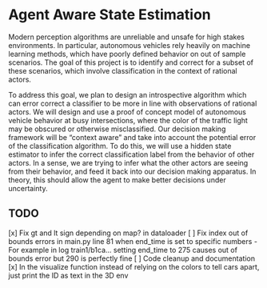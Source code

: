 # Agent Aware State Estimation

Modern perception algorithms are unreliable and unsafe for high stakes environments. In particular, autonomous vehicles rely heavily on machine learning methods, which have poorly defined behavior on out of sample scenarios. The goal of this project is to identify and correct for a subset of these scenarios, which involve classification in the context of rational actors.

To address this goal, we plan to design an introspective algorithm which can error correct a classifier to be more in line with observations of rational actors. We will design and use a proof of concept model of autonomous vehicle behavior at busy intersections, where the color of the traffic light may be obscured or otherwise misclassified. Our decision making framework will be “context aware” and take into account the potential error of the classification algorithm. To do this, we will use a hidden state estimator to infer the correct classification label from the behavior of other actors. In a sense, we are trying to infer what the other actors are seeing from their behavior, and feed it back into our decision making apparatus. In theory, this should allow the agent to make better decisions under uncertainty.

## TODO
[x] Fix gt and lt sign depending on map? in dataloader
[ ] Fix index out of bounds errors in main.py line 81 when end_time is set to specific numbers
    - For example in log train1/b1ca... setting end_time to 275 causes out of bounds error but 290 is perfectly fine
[ ] Code cleanup and documentation
[x] In the visualize function instead of relying on the colors to tell cars apart, just print the ID as text in the 3D env
